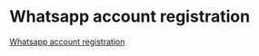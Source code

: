 # Whatsapp account registration
[Whatsapp account registration](https://aiwithcloud.com/2022/09/19/whatsapp_account_registration/)
